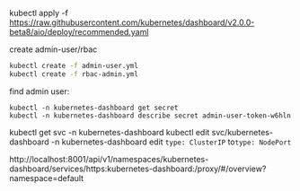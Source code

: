 kubectl apply -f https://raw.githubusercontent.com/kubernetes/dashboard/v2.0.0-beta8/aio/deploy/recommended.yaml

create admin-user/rbac
```sh
kubectl create -f admin-user.yml
kubectl create -f rbac-admin.yml
```

find admin user:
```
kubectl -n kubernetes-dashboard get secret
kubectl -n kubernetes-dashboard describe secret admin-user-token-w6hln
```
kubectl get svc -n  kubernetes-dashboard
kubectl edit svc/kubernetes-dashboard -n  kubernetes-dashboard
edit `type: ClusterIP` to`type: NodePort`

http://localhost:8001/api/v1/namespaces/kubernetes-dashboard/services/https:kubernetes-dashboard:/proxy/#/overview?namespace=default